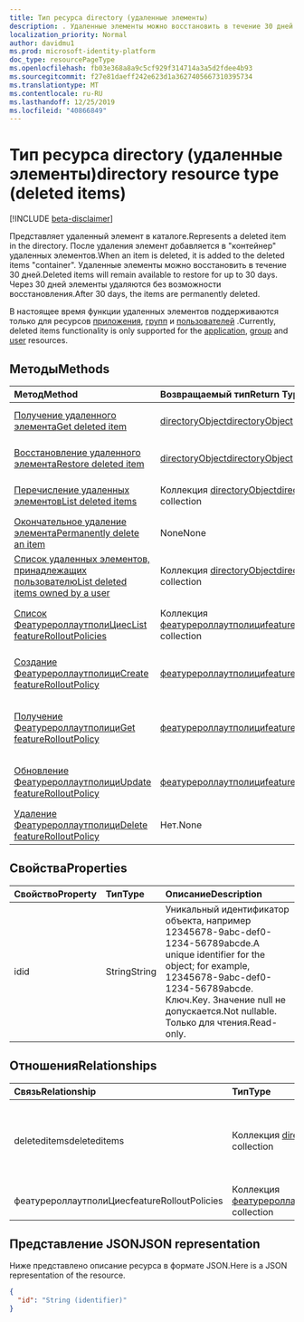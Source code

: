 ```yaml
---
title: Тип ресурса directory (удаленные элементы)
description: . Удаленные элементы можно восстановить в течение 30 дней. Через 30 дней элементы удаляются без возможности восстановления.
localization_priority: Normal
author: davidmu1
ms.prod: microsoft-identity-platform
doc_type: resourcePageType
ms.openlocfilehash: fb03e368a8a9c5cf929f314714a3a5d2fdee4b93
ms.sourcegitcommit: f27e81daeff242e623d1a3627405667310395734
ms.translationtype: MT
ms.contentlocale: ru-RU
ms.lasthandoff: 12/25/2019
ms.locfileid: "40866849"
---
```

# <a name="directory-resource-type-deleted-items"></a><span data-ttu-id="816de-105">Тип ресурса directory (удаленные элементы)</span><span class="sxs-lookup"><span data-stu-id="816de-105">directory resource type (deleted items)</span></span>

[!INCLUDE [beta-disclaimer](../../includes/beta-disclaimer.md)]

<span data-ttu-id="816de-106">Представляет удаленный элемент в каталоге.</span><span class="sxs-lookup"><span data-stu-id="816de-106">Represents a deleted item in the directory.</span></span> <span data-ttu-id="816de-107">После удаления элемент добавляется в "контейнер" удаленных элементов.</span><span class="sxs-lookup"><span data-stu-id="816de-107">When an item is deleted, it is added to the deleted items "container".</span></span> <span data-ttu-id="816de-108">Удаленные элементы можно восстановить в течение 30 дней.</span><span class="sxs-lookup"><span data-stu-id="816de-108">Deleted items will remain available to restore for up to 30 days.</span></span> <span data-ttu-id="816de-109">Через 30 дней элементы удаляются без возможности восстановления.</span><span class="sxs-lookup"><span data-stu-id="816de-109">After 30 days, the items are permanently deleted.</span></span>

<span data-ttu-id="816de-110">В настоящее время функции удаленных элементов поддерживаются только для ресурсов [приложения](application.md), [групп](group.md) и [пользователей](user.md) .</span><span class="sxs-lookup"><span data-stu-id="816de-110">Currently, deleted items functionality is only supported for the [application](application.md), [group](group.md) and [user](user.md) resources.</span></span>

## <a name="methods"></a><span data-ttu-id="816de-111">Методы</span><span class="sxs-lookup"><span data-stu-id="816de-111">Methods</span></span>

| <span data-ttu-id="816de-112">Метод</span><span class="sxs-lookup"><span data-stu-id="816de-112">Method</span></span>         | <span data-ttu-id="816de-113">Возвращаемый тип</span><span class="sxs-lookup"><span data-stu-id="816de-113">Return Type</span></span> | <span data-ttu-id="816de-114">Описание</span><span class="sxs-lookup"><span data-stu-id="816de-114">Description</span></span> |
|:---------------|:------------|:------------|
|[<span data-ttu-id="816de-115">Получение удаленного элемента</span><span class="sxs-lookup"><span data-stu-id="816de-115">Get deleted item</span></span>](../api/directory-deleteditems-get.md) | [<span data-ttu-id="816de-116">directoryObject</span><span class="sxs-lookup"><span data-stu-id="816de-116">directoryObject</span></span>](directoryobject.md) | <span data-ttu-id="816de-117">Получает свойства удаленного элемента.</span><span class="sxs-lookup"><span data-stu-id="816de-117">Gets the properties of a deleted item.</span></span> |
|[<span data-ttu-id="816de-118">Восстановление удаленного элемента</span><span class="sxs-lookup"><span data-stu-id="816de-118">Restore deleted item</span></span>](../api/directory-deleteditems-restore.md) |[<span data-ttu-id="816de-119">directoryObject</span><span class="sxs-lookup"><span data-stu-id="816de-119">directoryObject</span></span>](directoryobject.md)| <span data-ttu-id="816de-120">Восстанавливает недавно удаленный элемент.</span><span class="sxs-lookup"><span data-stu-id="816de-120">Restores a recently deleted item.</span></span> |
|[<span data-ttu-id="816de-121">Перечисление удаленных элементов</span><span class="sxs-lookup"><span data-stu-id="816de-121">List deleted items</span></span>](../api/directory-deleteditems-list.md) |<span data-ttu-id="816de-122">Коллекция [directoryObject](directoryobject.md)</span><span class="sxs-lookup"><span data-stu-id="816de-122">[directoryObject](directoryobject.md) collection</span></span>| <span data-ttu-id="816de-123">Получает список недавно удаленных элементов.</span><span class="sxs-lookup"><span data-stu-id="816de-123">Gets a list of recently deleted items.</span></span> |
|[<span data-ttu-id="816de-124">Окончательное удаление элемента</span><span class="sxs-lookup"><span data-stu-id="816de-124">Permanently delete an item</span></span>](../api/directory-deleteditems-delete.md) | <span data-ttu-id="816de-125">None</span><span class="sxs-lookup"><span data-stu-id="816de-125">None</span></span> | <span data-ttu-id="816de-126">Окончательно удаляет элемент.</span><span class="sxs-lookup"><span data-stu-id="816de-126">Permanently deletes an item.</span></span> |
|[<span data-ttu-id="816de-127">Список удаленных элементов, принадлежащих пользователю</span><span class="sxs-lookup"><span data-stu-id="816de-127">List deleted items owned by a user</span></span>](../api/directory-deleteditems-user-owned.md) | <span data-ttu-id="816de-128">Коллекция [directoryObject](directoryobject.md)</span><span class="sxs-lookup"><span data-stu-id="816de-128">[directoryObject](directoryobject.md) collection</span></span> | <span data-ttu-id="816de-129">Список элементов каталога, принадлежащих пользователю.</span><span class="sxs-lookup"><span data-stu-id="816de-129">Lists directory items owned by a user.</span></span> |
|[<span data-ttu-id="816de-130">Список ФеатурероллаутполиЦиес</span><span class="sxs-lookup"><span data-stu-id="816de-130">List featureRolloutPolicies</span></span>](../api/directory-list-featurerolloutpolicies.md) | <span data-ttu-id="816de-131">Коллекция [феатурероллаутполици](featurerolloutpolicy.md)</span><span class="sxs-lookup"><span data-stu-id="816de-131">[featureRolloutPolicy](featurerolloutpolicy.md) collection</span></span> | <span data-ttu-id="816de-132">Получение списка объектов Феатурероллаутполици.</span><span class="sxs-lookup"><span data-stu-id="816de-132">Retrieve a list of featureRolloutPolicy objects.</span></span> |
|[<span data-ttu-id="816de-133">Создание Феатурероллаутполици</span><span class="sxs-lookup"><span data-stu-id="816de-133">Create featureRolloutPolicy</span></span>](../api/directory-post-featurerolloutpolicies.md) | [<span data-ttu-id="816de-134">феатурероллаутполици</span><span class="sxs-lookup"><span data-stu-id="816de-134">featureRolloutPolicy</span></span>](featurerolloutpolicy.md) | <span data-ttu-id="816de-135">Создание нового объекта Феатурероллаутполици.</span><span class="sxs-lookup"><span data-stu-id="816de-135">Create a new featureRolloutPolicy object.</span></span> |
| [<span data-ttu-id="816de-136">Получение Феатурероллаутполици</span><span class="sxs-lookup"><span data-stu-id="816de-136">Get featureRolloutPolicy</span></span>](../api/featurerolloutpolicy-get.md) | [<span data-ttu-id="816de-137">феатурероллаутполици</span><span class="sxs-lookup"><span data-stu-id="816de-137">featureRolloutPolicy</span></span>](featurerolloutpolicy.md) | <span data-ttu-id="816de-138">Получение свойств и связей объекта феатурероллаутполици.</span><span class="sxs-lookup"><span data-stu-id="816de-138">Retrieve the properties and relationships of featurerolloutpolicy object.</span></span> |
| [<span data-ttu-id="816de-139">Обновление Феатурероллаутполици</span><span class="sxs-lookup"><span data-stu-id="816de-139">Update featureRolloutPolicy</span></span>](../api/featurerolloutpolicy-update.md) | [<span data-ttu-id="816de-140">феатурероллаутполици</span><span class="sxs-lookup"><span data-stu-id="816de-140">featureRolloutPolicy</span></span>](featurerolloutpolicy.md) | <span data-ttu-id="816de-141">Обновление свойств объекта феатурероллаутполици.</span><span class="sxs-lookup"><span data-stu-id="816de-141">Update the properties of featurerolloutpolicy object.</span></span> |
| [<span data-ttu-id="816de-142">Удаление Феатурероллаутполици</span><span class="sxs-lookup"><span data-stu-id="816de-142">Delete featureRolloutPolicy</span></span>](../api/featurerolloutpolicy-delete.md) | <span data-ttu-id="816de-143">Нет.</span><span class="sxs-lookup"><span data-stu-id="816de-143">None</span></span> | <span data-ttu-id="816de-144">Удаление объекта Феатурероллаутполици.</span><span class="sxs-lookup"><span data-stu-id="816de-144">Delete a featureRolloutPolicy object.</span></span> |

## <a name="properties"></a><span data-ttu-id="816de-145">Свойства</span><span class="sxs-lookup"><span data-stu-id="816de-145">Properties</span></span>
| <span data-ttu-id="816de-146">Свойство</span><span class="sxs-lookup"><span data-stu-id="816de-146">Property</span></span>   | <span data-ttu-id="816de-147">Тип</span><span class="sxs-lookup"><span data-stu-id="816de-147">Type</span></span> |<span data-ttu-id="816de-148">Описание</span><span class="sxs-lookup"><span data-stu-id="816de-148">Description</span></span>|
|:---------------|:--------|:----------|
|<span data-ttu-id="816de-149">id</span><span class="sxs-lookup"><span data-stu-id="816de-149">id</span></span>|<span data-ttu-id="816de-150">String</span><span class="sxs-lookup"><span data-stu-id="816de-150">String</span></span>| <span data-ttu-id="816de-151">Уникальный идентификатор объекта, например 12345678-9abc-def0-1234-56789abcde.</span><span class="sxs-lookup"><span data-stu-id="816de-151">A unique identifier for the object; for example, 12345678-9abc-def0-1234-56789abcde.</span></span> <span data-ttu-id="816de-152">Ключ.</span><span class="sxs-lookup"><span data-stu-id="816de-152">Key.</span></span> <span data-ttu-id="816de-153">Значение null не допускается.</span><span class="sxs-lookup"><span data-stu-id="816de-153">Not nullable.</span></span> <span data-ttu-id="816de-154">Только для чтения.</span><span class="sxs-lookup"><span data-stu-id="816de-154">Read-only.</span></span>|

## <a name="relationships"></a><span data-ttu-id="816de-155">Отношения</span><span class="sxs-lookup"><span data-stu-id="816de-155">Relationships</span></span>
| <span data-ttu-id="816de-156">Связь</span><span class="sxs-lookup"><span data-stu-id="816de-156">Relationship</span></span> | <span data-ttu-id="816de-157">Тип</span><span class="sxs-lookup"><span data-stu-id="816de-157">Type</span></span>   |<span data-ttu-id="816de-158">Описание</span><span class="sxs-lookup"><span data-stu-id="816de-158">Description</span></span>|
|:---------------|:--------|:----------|
|<span data-ttu-id="816de-159">deleteditems</span><span class="sxs-lookup"><span data-stu-id="816de-159">deleteditems</span></span>|<span data-ttu-id="816de-160">Коллекция [directoryObject](directoryobject.md)</span><span class="sxs-lookup"><span data-stu-id="816de-160">[directoryObject](directoryobject.md) collection</span></span>| <span data-ttu-id="816de-161">Недавно удаленные элементы.</span><span class="sxs-lookup"><span data-stu-id="816de-161">Recently deleted items.</span></span> <span data-ttu-id="816de-162">Только для чтения.</span><span class="sxs-lookup"><span data-stu-id="816de-162">Read-only.</span></span> <span data-ttu-id="816de-163">Допускается значение null.</span><span class="sxs-lookup"><span data-stu-id="816de-163">Nullable.</span></span>|
|<span data-ttu-id="816de-164">феатурероллаутполиЦиес</span><span class="sxs-lookup"><span data-stu-id="816de-164">featureRolloutPolicies</span></span>|<span data-ttu-id="816de-165">Коллекция [феатурероллаутполици](featurerolloutpolicy.md)</span><span class="sxs-lookup"><span data-stu-id="816de-165">[featureRolloutPolicy](featurerolloutpolicy.md) collection</span></span>| <span data-ttu-id="816de-166">Допускается значение null.</span><span class="sxs-lookup"><span data-stu-id="816de-166">Nullable.</span></span>|

## <a name="json-representation"></a><span data-ttu-id="816de-167">Представление JSON</span><span class="sxs-lookup"><span data-stu-id="816de-167">JSON representation</span></span>
<span data-ttu-id="816de-168">Ниже представлено описание ресурса в формате JSON.</span><span class="sxs-lookup"><span data-stu-id="816de-168">Here is a JSON representation of the resource.</span></span>

<!-- {
  "blockType": "resource",
  "keyProperty":"id",
  "optionalProperties": [

  ],
  "@odata.type": "microsoft.graph.directory"
}-->

```json
{
  "id": "String (identifier)"
}
```

<!-- uuid: 8fcb5dbc-d5aa-4681-8e31-b001d5168d79
2015-10-25 14:57:30 UTC -->
<!--
{
  "type": "#page.annotation",
  "description": "directory resource",
  "keywords": "",
  "section": "documentation",
  "tocPath": "",
  "suppressions": []
}
-->
